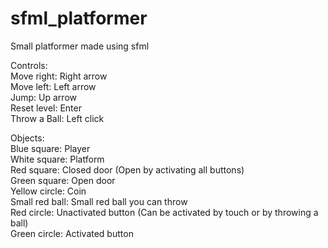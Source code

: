 # sfml_platformer
Small platformer made using sfml

Controls: <br>
    Move right:   Right arrow <br>
    Move left:    Left arrow <br>
    Jump:         Up arrow <br>
    Reset level:  Enter <br>
    Throw a Ball: Left click <br>

Objects: <br>
    Blue square:    Player <br>
    White square:   Platform <br>
    Red square:     Closed door (Open by activating all buttons) <br>
    Green square:   Open door <br>
    Yellow circle:  Coin <br>
    Small red ball: Small red ball you can throw <br>
    Red circle:     Unactivated button (Can be activated by touch or by throwing a ball) <br>
    Green circle:   Activated button <br>